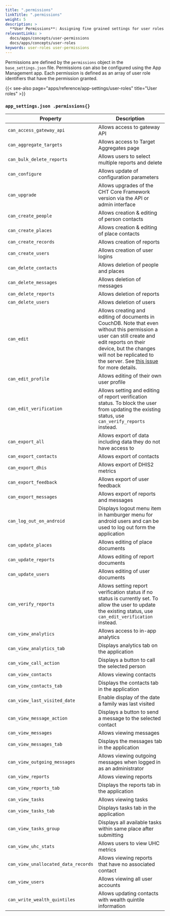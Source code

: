 ```yaml
---
title: ".permissions"
linkTitle: ".permissions"
weight: 5
description: >
  **User Permissions**: Assigning fine grained settings for user roles
relevantLinks: >
  docs/apps/concepts/user-permissions
  docs/apps/concepts/user-roles
keywords: user-roles user-permissions
---
```


Permissions are defined by the `permissions` object in the `base_settings.json` file. Permissions can also be configured using the App Management app.
Each permission is defined as an array of user role identifiers that have the permission granted.

{{< see-also page="apps/reference/app-settings/user-roles" title="User roles" >}}

### `app_settings.json .permissions{}`

|Property|Description|
|-------|---------|
| `can_access_gateway_api` | Allows access to gateway API |
| `can_aggregate_targets` | Allows access to Target Aggregates page |
| `can_bulk_delete_reports` | Allows users to select multiple reports and delete |
| `can_configure` | Allows update of configuration parameters |
| `can_upgrade` | Allows upgrades of the CHT Core Framework version via the API or admin interface |
| `can_create_people` | Allows creation & editing of person contacts |
| `can_create_places` | Allows creation & editing of place contacts |
| `can_create_records` | Allows creation of reports |
| `can_create_users` | Allows creation of user logins |
| `can_delete_contacts` | Allows deletion of people and places |
| `can_delete_messages` | Allows deletion of messages |
| `can_delete_reports` | Allows deletion of reports |
| `can_delete_users` | Allows deletion of users |
| `can_edit` | Allows creating and editing of documents in CouchDB. Note that even without this permission a user can still create and edit reports on their device, but the changes will not be replicated to the server. See [this issue](https://github.com/medic/cht-core/issues/6215) for more details. |
| `can_edit_profile` | Allows editing of their own user profile |
| `can_edit_verification` | Allows setting and editing of report verification status. To block the user from updating the existing status, use `can_verify_reports` instead. |
| `can_export_all` | Allows export of data including data they do not have access to |
| `can_export_contacts` | Allows export of contacts |
| `can_export_dhis` | Allows export of DHIS2 metrics |
| `can_export_feedback` | Allows export of user feedback |
| `can_export_messages` | Allows export of reports and messages |
| `can_log_out_on_android` |	Displays logout menu item in hamburger menu for android users and can be used to log out form the application |
| `can_update_places` | Allows editing of place documents |
| `can_update_reports` | Allows editing of report documents |
| `can_update_users` | Allows editing of user documents |
| `can_verify_reports` | Allows setting report verification status if no status is currently set. To allow the user to update the existing status, use `can_edit_verification` instead. |
| `can_view_analytics` | Allows access to in-app analytics |
| `can_view_analytics_tab` | Displays analytics tab on the application |
| `can_view_call_action` | Displays a button to call the selected person |
| `can_view_contacts` | Allows viewing contacts |
| `can_view_contacts_tab` |	Displays the contacts tab in the application |
| `can_view_last_visited_date` | Enable display of the date a family was last visited |
| `can_view_message_action` |	Displays a button to send a message to the selected contact |
| `can_view_messages` | Allows viewing messages |
| `can_view_messages_tab` |	Displays the messages tab in the application |
| `can_view_outgoing_messages` | Allows viewing outgoing messages when logged in as an administrator |
| `can_view_reports` | Allows viewing reports |
| `can_view_reports_tab` | Displays the reports tab in the application |
| `can_view_tasks` | Allows viewing tasks |
| `can_view_tasks_tab` | Displays tasks tab in the application |
| `can_view_tasks_group` | Displays all available tasks within same place after submitting |
| `can_view_uhc_stats` | Allows users to view UHC metrics |
| `can_view_unallocated_data_records` | Allows viewing reports that have no associated contact |
| `can_view_users` | Allows viewing all user accounts |
| `can_write_wealth_quintiles` | Allows updating contacts with wealth quintile information |
